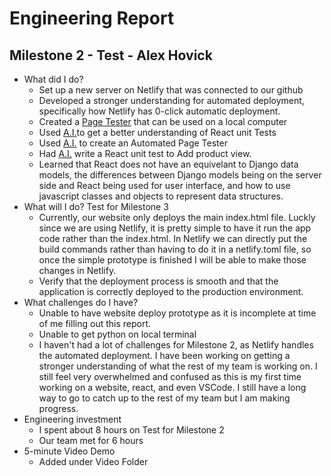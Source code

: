 # Engineering Report

## Milestone 2 - Test - Alex Hovick

* What did I do?
    * Set up a new server on Netlify that was connected to our github
    * Developed a stronger understanding for automated deployment, specifically how Netlify has 0-click automatic deployment. 
    * Created a [Page Tester](PageTester.md) that can be used on a local computer
    * Used [A.I.](AI.md)to get a better understanding of React unit Tests
    * Used [A.I.](AI.md) to create an Automated Page Tester
    * Had [A.I.](AI.md) write a React unit test to Add product view.
    * Learned that React does not have an equivelant to Django data models, the differences between Django models being on the server side and React being used for user interface, and how to use javascript classes and objects to represent data structures.  
* What will I do?  Test for Milestone 3
    * Currently, our website only deploys the main index.html file. Luckly since we are using Netlify, it is pretty simple to have it run the app code rather than the index.html. In Netlify we can directly put the build commands rather than having to do it in a netlify.toml file, so once the simple prototype is finished I will be able to make those changes in Netlify.
    * Verify that the deployment process is smooth and that the application is correctly deployed to the production environment.
* What challenges do I have?
    * Unable to have website deploy prototype as it is incomplete at time of me filling out this report.
    * Unable to get python on local terminal
    * I haven't had a lot of challenges for Milestone 2, as Netlify handles the automated deployment. I have been working on getting a stronger understanding of what the rest of my team is working on. I still feel very overwhelmed and confused as this is my first time working on a website, react, and even VSCode. I still have a long way to go to catch up to the rest of my team but I am making progress.
* Engineering investment
    * I spent about 8 hours on Test for Milestone 2
    * Our team met for 6 hours 
* 5-minute Video Demo
    * Added under Video Folder
    